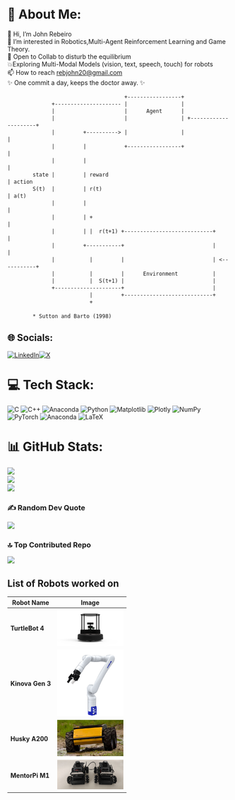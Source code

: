 # 💫 About Me:
👋 Hi, I’m John Rebeiro<br>👀 I’m interested in Robotics,Multi-Agent Reinforcement Learning and Game Theory.<br>💞️ Open to Collab to disturb the equilibrium<br>💥Exploring Multi-Modal Models (vision, text, speech, touch) for robots<br>📫 How to reach rebjohn20@gmail.com<br> ✨ One commit a day, keeps the doctor away. ✨

			                             +-----------------+
			      +--------------------- |                 |
			      |                      |      Agent      |
			      |                      |                 | +---------------------+
			      |         +----------> |                 |                       |
			      |         |            +-----------------+                       |
			      |         |                                                      |
			state |         | reward                                               | action
			S(t)  |         | r(t)                                                 | a(t)
			      |         |                                                      |
			      |         | +                                                    |
			      |         | |  r(t+1) +----------------------------+             |
			      |         +-----------+                            |             |
			      |           |         |                            | <-----------+
			      |           |         |      Environment           |
			      |           |  S(t+1) |                            |
			      +---------------------+                            |
			                  |         +----------------------------+
			                  +

			* Sutton and Barto (1998)



## 🌐 Socials:
[![LinkedIn](https://img.shields.io/badge/LinkedIn-%230077B5.svg?logo=linkedin&logoColor=white)](https://linkedin.com/in/john-rebeiro)[![X](https://img.shields.io/badge/X-black.svg?logo=X&logoColor=white)](https://x.com/rebeiro_john) 

# 💻 Tech Stack:
![C](https://img.shields.io/badge/c-%2300599C.svg?style=flat&logo=c&logoColor=white) ![C++](https://img.shields.io/badge/c++-%2300599C.svg?style=flat&logo=c%2B%2B&logoColor=white) ![Anaconda](https://img.shields.io/badge/Anaconda-%2344A833.svg?style=flat&logo=anaconda&logoColor=white) ![Python](https://img.shields.io/badge/python-3670A0?style=flat&logo=python&logoColor=ffdd54) ![Matplotlib](https://img.shields.io/badge/Matplotlib-%23ffffff.svg?style=flat&logo=Matplotlib&logoColor=black) ![Plotly](https://img.shields.io/badge/Plotly-%233F4F75.svg?style=flat&logo=plotly&logoColor=white) ![NumPy](https://img.shields.io/badge/numpy-%23013243.svg?style=flat&logo=numpy&logoColor=white) ![PyTorch](https://img.shields.io/badge/PyTorch-%23EE4C2C.svg?style=flat&logo=PyTorch&logoColor=white) ![Anaconda](https://img.shields.io/badge/Anaconda-%2344A833.svg?style=flat&logo=anaconda&logoColor=white) ![LaTeX](https://img.shields.io/badge/latex-%23008080.svg?style=flat&logo=latex&logoColor=white)
# 📊 GitHub Stats:
![](https://github-readme-stats.vercel.app/api?username=johnreb20&theme=highcontrast&hide_border=true&include_all_commits=true&count_private=true)<br/>
![](https://github-readme-streak-stats.herokuapp.com/?user=johnreb20&theme=highcontrast&hide_border=true)<br/>
![](https://github-readme-stats.vercel.app/api/top-langs/?username=johnreb20&theme=highcontrast&hide_border=true&include_all_commits=true&count_private=true&layout=compact)

### ✍️ Random Dev Quote
![](https://quotes-github-readme.vercel.app/api?type=horizontal&theme=dark)

### 🔝 Top Contributed Repo
![](https://github-contributor-stats.vercel.app/api?username=johnreb20&limit=5&theme=dark&combine_all_yearly_contributions=true)


## List of Robots worked on

| Robot Name  | Image  |
|------------|--------|
| **TurtleBot 4** | <img src="https://github.com/johnreb20/johnreb20/blob/main/images/Turtlebot-4.png?raw=true" width="150"/> |
| **Kinova Gen 3** | <img src="https://github.com/johnreb20/johnreb20/blob/main/images/kinovagen3.png?raw=true" width="150"/> |
| **Husky A200** | <img src="https://github.com/johnreb20/johnreb20/blob/main/images/husky_banner.png?raw=true" width="150"/> |
| **MentorPi M1** | <img src="https://github.com/johnreb20/johnreb20/blob/main/images/MentorPi.jpg?raw=true" width="150"/> |




<!-- Proudly created with GPRM ( https://gprm.itsvg.in ) -->
